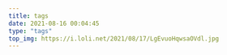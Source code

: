 ```yaml
---
title: tags
date: 2021-08-16 00:04:45
type: "tags"
top_img: https://i.loli.net/2021/08/17/LgEvuoHqwsaOVdl.jpg
---
```

